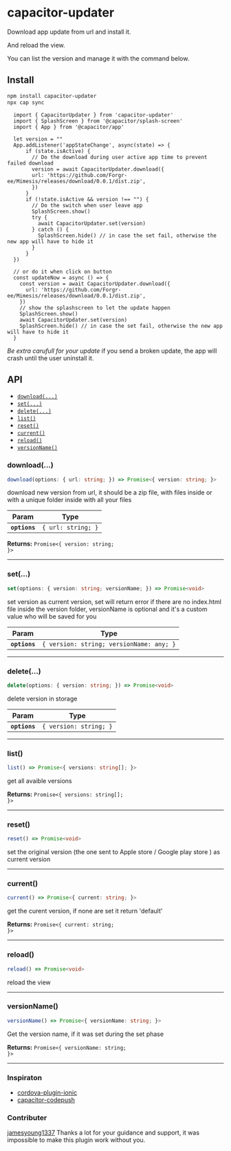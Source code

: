 # capacitor-updater

Download app update from url and install it.

And reload the view.

You can list the version and manage it with the command below.
## Install

```bash
npm install capacitor-updater
npx cap sync
```

```
  import { CapacitorUpdater } from 'capacitor-updater'
  import { SplashScreen } from '@capacitor/splash-screen'
  import { App } from '@capacitor/app'

  let version = ""
  App.addListener('appStateChange', async(state) => {
      if (state.isActive) {
        // Do the download during user active app time to prevent failed download
        version = await CapacitorUpdater.download({
        url: 'https://github.com/Forgr-ee/Mimesis/releases/download/0.0.1/dist.zip',
        })
      }
      if (!state.isActive && version !== "") {
        // Do the switch when user leave app
        SplashScreen.show()
        try {
          await CapacitorUpdater.set(version)
        } catch () {
          SplashScreen.hide() // in case the set fail, otherwise the new app will have to hide it
        }
      }
  })

  // or do it when click on button
  const updateNow = async () => {
    const version = await CapacitorUpdater.download({
      url: 'https://github.com/Forgr-ee/Mimesis/releases/download/0.0.1/dist.zip',
    })
    // show the splashscreen to let the update happen
    SplashScreen.show()
    await CapacitorUpdater.set(version)
    SplashScreen.hide() // in case the set fail, otherwise the new app will have to hide it
  }
```

*Be extra carufull for your update* if you send a broken update, the app will crash until the user uninstall it.

## API

<docgen-index>

* [`download(...)`](#download)
* [`set(...)`](#set)
* [`delete(...)`](#delete)
* [`list()`](#list)
* [`reset()`](#reset)
* [`current()`](#current)
* [`reload()`](#reload)
* [`versionName()`](#versionname)

</docgen-index>

<docgen-api>
<!--Update the source file JSDoc comments and rerun docgen to update the docs below-->

### download(...)

```typescript
download(options: { url: string; }) => Promise<{ version: string; }>
```

download new version from url, it should be a zip file, with files inside or with a unique folder inside with all your files

| Param         | Type                          |
| ------------- | ----------------------------- |
| **`options`** | <code>{ url: string; }</code> |

**Returns:** <code>Promise&lt;{ version: string; }&gt;</code>

--------------------


### set(...)

```typescript
set(options: { version: string; versionName; }) => Promise<void>
```

set version as current version, set will return error if there are no index.html file inside the version folder, versionName is optional and it's a custom value who will be saved for you

| Param         | Type                                                |
| ------------- | --------------------------------------------------- |
| **`options`** | <code>{ version: string; versionName: any; }</code> |

--------------------


### delete(...)

```typescript
delete(options: { version: string; }) => Promise<void>
```

delete version in storage

| Param         | Type                              |
| ------------- | --------------------------------- |
| **`options`** | <code>{ version: string; }</code> |

--------------------


### list()

```typescript
list() => Promise<{ versions: string[]; }>
```

get all avaible versions

**Returns:** <code>Promise&lt;{ versions: string[]; }&gt;</code>

--------------------


### reset()

```typescript
reset() => Promise<void>
```

set the original version (the one sent to Apple store / Google play store ) as current version

--------------------


### current()

```typescript
current() => Promise<{ current: string; }>
```

get the curent version, if none are set it return 'default'

**Returns:** <code>Promise&lt;{ current: string; }&gt;</code>

--------------------


### reload()

```typescript
reload() => Promise<void>
```

reload the view

--------------------


### versionName()

```typescript
versionName() => Promise<{ versionName: string; }>
```

Get the version name, if it was set during the set phase

**Returns:** <code>Promise&lt;{ versionName: string; }&gt;</code>

--------------------

</docgen-api>


### Inspiraton

- [cordova-plugin-ionic](https://github.com/ionic-team/cordova-plugin-ionic)
- [capacitor-codepush](https://github.dev/mapiacompany/capacitor-codepush)


### Contributer

[jamesyoung1337](https://github.com/jamesyoung1337) Thanks a lot for your guidance and support, it was impossible to make this plugin work without you.
